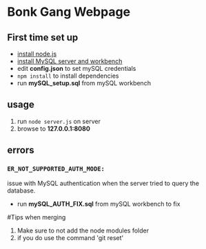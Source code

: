# Bonk Gang Webpage

## First time set up
* [install node.js](https://nodejs.org/en/)
* [install MySQL server and workbench](https://dev.mysql.com/downloads/installer/)
* edit **config.json** to set mySQL credentials
* `npm install` to install dependencies
* run **mySQL_setup.sql** from mySQL workbench


## usage
1. run `node server.js` on server
2. browse to **127.0.0.1:8080**

## errors
### `ER_NOT_SUPPORTED_AUTH_MODE:`
issue with MySQL authentication when the server tried to query the database.

* run **mySQL\_AUTH\_FIX.sql** from mySQL workbench to fix

#Tips when merging 
1. Make sure to not add the node modules folder 
2. if you do use the command 'git reset'
